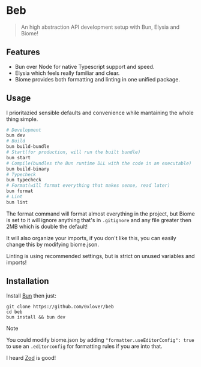 # Beb
> An high abstraction API development setup with Bun, Elysia and Biome!

## Features
* Bun over Node for native Typescript support and speed.
* Elysia which feels really familiar and clear.
* Biome provides both formatting and linting in one unified package.

## Usage
I prioritazied sensible defaults and convenience while mantaining the whole thing simple.
```sh
# Development
bun dev
# Build
bun build-bundle
# Start(for production, will run the built bundle)
bun start
# Compile(bundles the Bun runtime DLL with the code in an executable)
bun build-binary
# Typecheck
bun typecheck
# Format(will format everything that makes sense, read later) 
bun format
# Lint
bun lint
```
The format command will format almost everything in the project, but Biome is set to it will ignore anything that's in `.gitignore` and any file greater then 2MB which is double the default!

It will also organize your imports, if you don't like this, you can easily change this by modifying biome.json.

Linting is using recommended settings, but is strict on unused variables and imports!

## Installation
Install [Bun](https://bun.sh/) then just:
```
git clone https://github.com/0xlover/beb
cd beb
bun install && bun dev
```

> [!NOTE]
> You could modify biome.json by adding `"formatter.useEditorConfig": true` to use an `.editorconfig` for formatting rules if you are into that.

I heard [Zod](https://zod.dev/) is good!